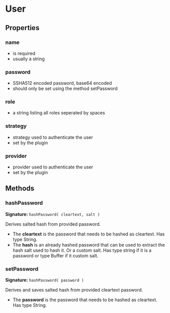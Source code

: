 # User
## Properties
### name
   + is required
   + usually a string
### password
   + SSHA512 encoded password, base64 encoded
   + should only be set using the method setPassword
### role
   + a string listing all roles seperated by spaces
### strategy
   + strategy used to authenticate the user
   + set by the plugin
### provider 
   + provider used to authenticate the user
   + set by the plugin
## Methods
### hashPassword
**Signature:** `hashPassword( cleartext, salt )`

Derives salted hash from provided password.

* The **cleartext** is the password that needs to be hashed as cleartext. Has type String.
* The **hash** is an already hashed password that can be used to extract the hash salt used to hash it. Or a custom salt. Has type string if it is a password or type Buffer if it custom salt. 

### setPassword
**Signature:** `hashPassword( password )`

Derives and saves salted hash from provided cleartext password.

* The **password** is the password that needs to be hashed as cleartext. Has type String.
